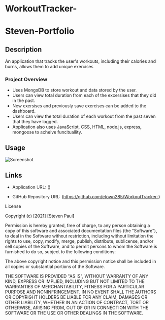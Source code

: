 # WorkoutTracker-

# Steven-Portfolio

## Description 
An application that tracks the user's workouts, including their calories and burns, allows them to add unique exercises.  

### Project Overview

* Uses MongoDB to store workout and data stored by the user. 
* Users can view total duration from each of the excersises that they did in the past. 
* New exersises and previously save exercises can be added to the dashboard. 
* Users can view the total duration of each workout from the past seven that they have logged. 
* Application also uses JavaScript, CSS, HTML, node.js, express, mongoose to acheive funcituallity. 

 

## Usage

![Screenshot]()

## Links

* Application URL: ()

* GitHub Repository URL: (https://github.com/etown285/WorkoutTracker-)

License

Copyright (c) [2021] [Steven Paul]

Permission is hereby granted, free of charge, to any person obtaining a copy of this software and associated documentation files (the "Software"), to deal in the Software without restriction, including without limitation the rights to use, copy, modify, merge, publish, distribute, sublicense, and/or sell copies of the Software, and to permit persons to whom the Software is furnished to do so, subject to the following conditions:

The above copyright notice and this permission notice shall be included in all copies or substantial portions of the Software.

THE SOFTWARE IS PROVIDED "AS IS", WITHOUT WARRANTY OF ANY KIND, EXPRESS OR IMPLIED, INCLUDING BUT NOT LIMITED TO THE WARRANTIES OF MERCHANTABILITY, FITNESS FOR A PARTICULAR PURPOSE AND NONINFRINGEMENT. IN NO EVENT SHALL THE AUTHORS OR COPYRIGHT HOLDERS BE LIABLE FOR ANY CLAIM, DAMAGES OR OTHER LIABILITY, WHETHER IN AN ACTION OF CONTRACT, TORT OR OTHERWISE, ARISING FROM, OUT OF OR IN CONNECTION WITH THE SOFTWARE OR THE USE OR OTHER DEALINGS IN THE SOFTWARE.